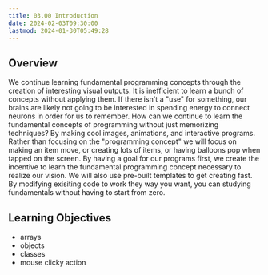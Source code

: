 ```yaml
---
title: 03.00 Introduction
date: 2024-02-03T09:30:00
lastmod: 2024-01-30T05:49:28
---
```


## Overview

We continue learning fundamental programming concepts through the creation of interesting visual outputs. It is inefficient to learn a bunch of concepts without applying them. If there isn't a "use" for something, our brains are likely not going to be interested in spending energy to connect neurons in order for us to remember. How can we continue to learn the fundamental concepts of programming without just memorizing techniques? By making cool images, animations, and interactive programs. Rather than focusing on the "programming concept" we will focus on making an item move, or creating lots of items, or having balloons pop when tapped on the screen. By having a goal for our programs first, we create the incentive to learn the fundamental programming concept necessary to realize our vision. We will also use pre-built templates to get creating fast. By modifying exisiting code to work they way you want, you can studying fundamentals without having to start from zero.

## Learning Objectives

- arrays
- objects
- classes
- mouse clicky action
